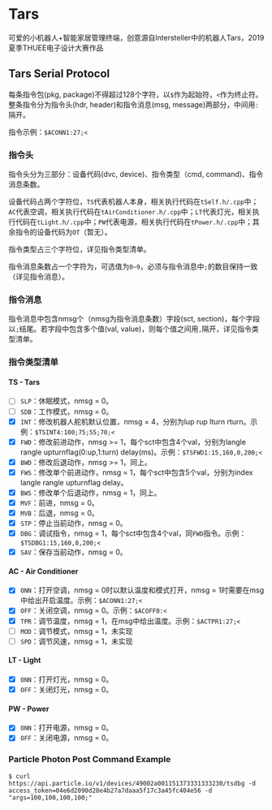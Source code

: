 # Tars

可爱的小机器人+智能家居管理终端，创意源自Intersteller中的机器人Tars，2019夏季THUEE电子设计大赛作品

## Tars Serial Protocol

每条指令包(pkg, package)不得超过128个字符，以`$`作为起始符，`<`作为终止符。整条指令分为指令头(hdr, header)和指令消息(msg, message)两部分，中间用`:`隔开。

指令示例：`$ACONN1:27;<`

### 指令头

指令头分为三部分：设备代码(dvc, device)、指令类型（cmd, command)、指令消息条数。

设备代码占两个字符位，`TS`代表机器人本身，相关执行代码在`tSelf.h/.cpp`中；`AC`代表空调，相关执行代码在`tAirConditioner.h/.cpp`中；`LT`代表灯光，相关执行代码在`tLight.h/.cpp`中；`PW`代表电源，相关执行代码在`tPower.h/.cpp`中；其余指令的设备代码为`OT`（暂无）。

指令类型占三个字符位，详见指令类型清单。

指令消息条数占一个字符为，可选值为`0~9`，必须与指令消息中`;`的数目保持一致（详见指令消息）。

### 指令消息

指令消息中包含nmsg个（nmsg为指令消息条数）字段(sct, section)，每个字段以`;`结尾。若字段中包含多个值(val, value)，则每个值之间用`,`隔开，详见指令类型清单。

### 指令类型清单

#### TS - Tars

- [ ] `SLP`：休眠模式，nmsg = 0。
- [ ] `SDB`：工作模式，nmsg = 0。
- [x] `INT`：修改机器人舵机默认位置，nmsg = 4，分别为lup rup lturn rturn。示例：`$TSINT4:100;75;55;70;<`
- [x] `FWD`：修改前进动作，nmsg >= 1，每个sct中包含4个val，分别为langle rangle upturnflag(0:up,1:turn) delay(ms)。示例：`$TSFWD1:15,160,0,200;<`
- [x] `BWD`：修改后退动作，nmsg >= 1，同上。
- [x] `FWS`：修改单个前进动作，nmsg = 1，每个sct中包含5个val，分别为index langle rangle upturnflag delay。
- [x] `BWS`：修改单个后退动作，nmsg = 1，同上。
- [x] `MVF`：前进，nmsg = 0。
- [x] `MVB`：后退，nmsg = 0。
- [x] `STP`：停止当前动作，nmsg = 0。
- [x] `DBG`：调试指令，nmsg = 1，每个sct中包含4个val，同`FWD`指令。示例：`$TSDBG1:15,160,0,200;<`
- [x] `SAV`：保存当前动作，nmsg = 0。

#### AC - Air Conditioner

- [x] `ONN`：打开空调，nmsg = 0时以默认温度和模式打开，nmsg = 1时需要在msg中给出开启温度。示例：`$ACONN1:27;<`
- [x] `OFF`：关闭空调，nmsg = 0。示例：`$ACOFF0:<`
- [x] `TPR`：调节温度，nmsg = 1，在msg中给出温度。示例：`$ACTPR1:27;<`
- [ ] `MOD`：调节模式，nmsg = 1，未实现
- [ ] `SPD`：调节风速，nmsg = 1，未实现

#### LT - Light
- [x] `ONN`：打开灯光，nmsg = 0。
- [x] `OFF`：关闭灯光，nmsg = 0。

#### PW - Power
- [x] `ONN`：打开电源，nmsg = 0。
- [x] `OFF`：关闭电源，nmsg = 0。

### Particle Photon Post Command Example
`$ curl https://api.particle.io/v1/devices/49002a001151373331333230/tsdbg -d access_token=04e6d2090d28e4b27a7daaa5f17c3a45fc404e56 -d "args=100,100,100,100;"`